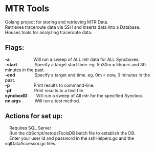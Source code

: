 # MTR Tools

Golang project for storing and retrieving MTR Data.<br />
Retrieves traceroute data via SSH and inserts data into a Database.<br />
Houses tools for analyzing traceroute data.

## Flags:<br />
**-a**        &emsp;&emsp;&emsp;&emsp;&emsp;&nbsp;Will run a sweep of ALL mtr data for ALL Syncboxes. <br />
**-start**    &emsp;&emsp;&emsp;&nbsp;&nbsp;&nbsp;Specify a target start time. eg. 5h30m = 5hours and 30 minutes in the past. <br />
**-end**      &emsp;&emsp;&emsp;&emsp;&nbsp;Specify a target end time. eg. 0m = now, 0 minutes in the past.<br />
**-p**        &emsp;&emsp;&emsp;&emsp;&emsp;&nbsp;Print results to command-line. <br />
**-pf**        &emsp;&emsp;&emsp;&emsp;&emsp;Print results to a text file.<br />
**syncboxID** &emsp;&ensp;&nbsp;Will run a sweep of All mtr for the specified Syncbox. <br />
**no args**   &emsp;&emsp;&emsp;Will run a test method.
  
## Actions for set up:<br />
  &emsp;Requires SQL Server <br />
  &emsp;Run the dbScript/netopsToolsDB batch file to establish the DB.<br />
  &emsp;Enter your user id and password in the sshHelpers.go and the sqlDataAccessor.go files.
